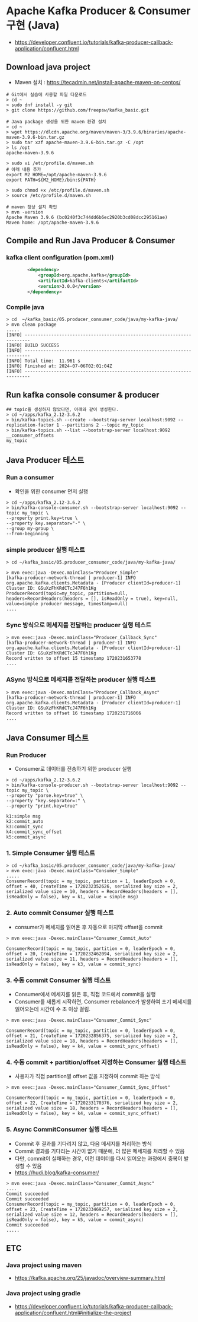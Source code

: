 # Apache Kafka Producer & Consumer 구현 (Java)
- https://developer.confluent.io/tutorials/kafka-producer-callback-application/confluent.html

## Download java project
- Maven 설치 : https://tecadmin.net/install-apache-maven-on-centos/
```
# Git에서 실습에 사용할 파일 다운로드
> cd ~
> sudo dnf install -y git
> git clone https://github.com/freepsw/kafka_basic.git

# Java package 생성을 위한 maven 환경 설치
> cd ~
> wget https://dlcdn.apache.org/maven/maven-3/3.9.6/binaries/apache-maven-3.9.6-bin.tar.gz
> sudo tar xzf apache-maven-3.9.6-bin.tar.gz -C /opt
> ls /opt
apache-maven-3.9.6

> sudo vi /etc/profile.d/maven.sh
# 아래 내용 추가
export M2_HOME=/opt/apache-maven-3.9.6
export PATH=${M2_HOME}/bin:${PATH}

> sudo chmod +x /etc/profile.d/maven.sh
> source /etc/profile.d/maven.sh

# maven 정상 설치 확인
> mvn -version
Apache Maven 3.9.6 (bc0240f3c744dd6b6ec2920b3cd08dcc295161ae)
Maven home: /opt/apache-maven-3.9.6
```

## Compile and Run Java Producer & Consumer 
### kafka client configuration (pom.xml)
```xml
        <dependency>
            <groupId>org.apache.kafka</groupId>
            <artifactId>kafka-clients</artifactId>
            <version>3.0.0</version>
        </dependency>
```
### Compile java 
```
> cd  ~/kafka_basic/05.producer_consumer_code/java/my-kafka-java/
> mvn clean package
.....
[INFO] ------------------------------------------------------------------------
[INFO] BUILD SUCCESS
[INFO] ------------------------------------------------------------------------
[INFO] Total time:  11.961 s
[INFO] Finished at: 2024-07-06T02:01:04Z
[INFO] ------------------------------------------------------------------------
```

## Run kafka console consumer & producer 
```
## topic을 생성하지 않았다면, 아래와 같이 생성한다. 
> cd ~/apps/kafka_2.12-3.6.2
> bin/kafka-topics.sh --create --bootstrap-server localhost:9092 --replication-factor 1 --partitions 2 --topic my_topic
> bin/kafka-topics.sh --list --bootstrap-server localhost:9092
__consumer_offsets
my_topic

```

## Java Producer 테스트 
### Run a consumer 
- 확인을 위한 consumer 먼저 실행
```
> cd ~/apps/kafka_2.12-3.6.2
> bin/kafka-console-consumer.sh --bootstrap-server localhost:9092 --topic my_topic \
--property print.key=true \
--property key.separator="-" \
--group my-group \
--from-beginning
```
### simple producer 실행 테스트
```
> cd ~/kafka_basic/05.producer_consumer_code/java/my-kafka-java/

> mvn exec:java -Dexec.mainClass="Producer_Simple"
[kafka-producer-network-thread | producer-1] INFO org.apache.kafka.clients.Metadata - [Producer clientId=producer-1] Cluster ID: GSuXzFhKRdCTcJ47F6h1Kg
ProducerRecord(topic=my_topic, partition=null, headers=RecordHeaders(headers = [], isReadOnly = true), key=null, value=simple producer message, timestamp=null)
....
```

### Sync 방식으로 메세지를 전달하는 producer 실행 테스트
```
> mvn exec:java -Dexec.mainClass="Producer_Callback_Sync"
[kafka-producer-network-thread | producer-1] INFO org.apache.kafka.clients.Metadata - [Producer clientId=producer-1] Cluster ID: GSuXzFhKRdCTcJ47F6h1Kg
Record written to offset 15 timestamp 1720231653778
....
```

### ASync 방식으로 메세지를 전달하는 producer 실행 테스트
```
> mvn exec:java -Dexec.mainClass="Producer_Callback_Async"
[kafka-producer-network-thread | producer-1] INFO org.apache.kafka.clients.Metadata - [Producer clientId=producer-1] Cluster ID: GSuXzFhKRdCTcJ47F6h1Kg
Record written to offset 16 timestamp 1720231716066
....

```

## Java Consumer 테스트 
### Run Producer 
- Consumer로 데이터를 전송하기 위한 producer 실행 
```
> cd ~/apps/kafka_2.12-3.6.2
> bin/kafka-console-producer.sh --bootstrap-server localhost:9092 --topic my_topic \
--property "parse.key=true" \
--property "key.separator=:" \
--property "print.key=true"

k1:simple msg
k2:commit_auto
k3:commit_sync
k4:commit_sync_offset
k5:commit_async
```

### 1. Simple Consumer 실행 테스트
```
> cd ~/kafka_basic/05.producer_consumer_code/java/my-kafka-java/
> mvn exec:java -Dexec.mainClass="Consumer_Simple"
.....
ConsumerRecord(topic = my_topic, partition = 1, leaderEpoch = 0, offset = 40, CreateTime = 1720232352626, serialized key size = 2, serialized value size = 10, headers = RecordHeaders(headers = [], isReadOnly = false), key = k1, value = simple msg)
```

### 2. Auto commit Consumer 실행 테스트
- consumer가 메세지를 읽어온 후 자동으로 마지막 offset을 commit
```
> mvn exec:java -Dexec.mainClass="Consumer_Commit_Auto"

ConsumerRecord(topic = my_topic, partition = 0, leaderEpoch = 0, offset = 20, CreateTime = 1720232462094, serialized key size = 2, serialized value size = 11, headers = RecordHeaders(headers = [], isReadOnly = false), key = k3, value = commit_sync)

```

### 3. 수동 commit Consumer 실행 테스트
- Consumer에서 메세지를 읽은 후, 직접 코드에서 commit을 실행
- Consumer를 새롭게 시작하면, Consumer rebalance가 발생하여 초기 메세지를 읽어오는데 시간이 수 초 이상 걸림.
```
> mvn exec:java -Dexec.mainClass="Consumer_Commit_Sync"

ConsumerRecord(topic = my_topic, partition = 0, leaderEpoch = 0, offset = 21, CreateTime = 1720232856375, serialized key size = 2, serialized value size = 18, headers = RecordHeaders(headers = [], isReadOnly = false), key = k4, value = commit_sync_offset)

```

### 4. 수동 commit + partition/offset 지정하는 Consumer 실행 테스트
- 사용자가 직접 partition별 offset 값을 지정하여 commit 하는 방식
```
> mvn exec:java -Dexec.mainClass="Consumer_Commit_Sync_Offset"

ConsumerRecord(topic = my_topic, partition = 0, leaderEpoch = 0, offset = 22, CreateTime = 1720233170376, serialized key size = 2, serialized value size = 18, headers = RecordHeaders(headers = [], isReadOnly = false), key = k4, value = commit_sync_offset)
```


### 5. Async CommitConsumer 실행 테스트
- Commit 후 결과를 기다리지 않고, 다음 메세지를 처리하는 방식
- Commit 결과를 기다리는 시간이 없기 때문에, 더 많은 메세지를 처리할 수 있음
- 다만, commit이 실패하는 경우, 이전 데이터를 다시 읽어오는 과정에서 중복이 발생할 수 있음
- https://hudi.blog/kafka-consumer/
```
> mvn exec:java -Dexec.mainClass="Consumer_Commit_Async"
....
Commit succeeded
Commit succeeded
ConsumerRecord(topic = my_topic, partition = 0, leaderEpoch = 0, offset = 23, CreateTime = 1720233469257, serialized key size = 2, serialized value size = 12, headers = RecordHeaders(headers = [], isReadOnly = false), key = k5, value = commit_async)
Commit succeeded
.....
```


## ETC 
### Java project using maven
- https://kafka.apache.org/25/javadoc/overview-summary.html

### Java project using gradle
- https://developer.confluent.io/tutorials/kafka-producer-callback-application/confluent.html#initialize-the-project
